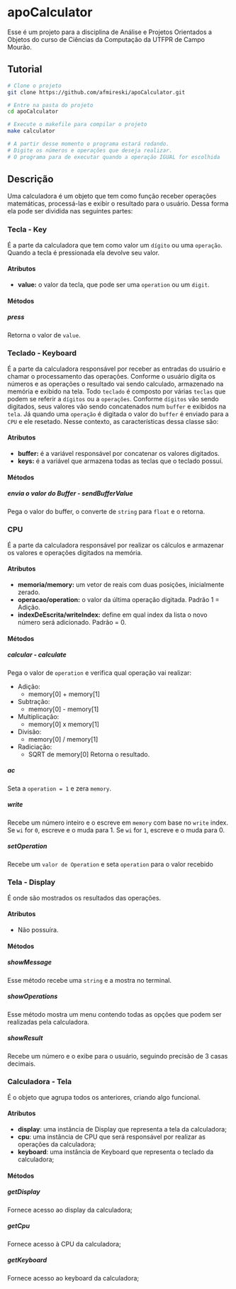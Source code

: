 # apoCalculator
Esse é um projeto para a disciplina de Análise e Projetos Orientados a Objetos do curso de Ciências da Computação da UTFPR de Campo Mourão.

## Tutorial
```zsh
# Clone o projeto
git clone https://github.com/afmireski/apoCalculator.git

# Entre na pasta do projeto
cd apoCalculator

# Execute o makefile para compilar o projeto
make calculator

# A partir desse momento o programa estará rodando.
# Digite os números e operações que deseja realizar.
# O programa para de executar quando a operação IGUAL for escolhida

```

## Descrição
Uma calculadora é um objeto que tem como função receber operações matemáticas, processá-las e exibir o resultado para o usuário. Dessa forma ela pode ser dividida nas seguintes partes:

### Tecla - Key
É a parte da calculadora que tem como valor um `dígito` ou uma `operação`. Quando a tecla é pressionada ela devolve seu valor.

#### Atributos
- **value:** o valor da tecla, que pode ser uma `operation` ou um `digit`.

#### Métodos

##### press
Retorna o valor de `value`.

### Teclado - Keyboard
É a parte da calculadora responsável por receber as entradas do usuário e chamar o processamento das operações. Conforme o usuário digita os números e as operações o resultado vai sendo calculado, armazenado na memória e exibido na tela.
Todo `teclado` é composto por várias `teclas` que podem se referir a `dígitos` ou a `operações`. Conforme `dígitos` vão sendo digitados, seus valores vão sendo concatenados num `buffer` e exibidos na `tela`. Já quando uma `operação` é digitada o valor do `buffer` é enviado para a `CPU` e ele resetado.
Nesse contexto, as características dessa classe são:

#### Atributos
- **buffer:** é a variável responsável por concatenar os valores digitados.
- **keys:** é a variável que armazena todas as teclas que o teclado possuí.

#### Métodos

##### envia o valor do Buffer - sendBufferValue
Pega o valor do buffer, o converte de `string` para `float` e o retorna.


### CPU
É a parte da calculadora responsável por realizar os cálculos e armazenar os valores e operações digitados na memória.

#### Atributos
- **memoria/memory:** um vetor de reais com duas posições, inicialmente zerado.
- **operacao/operation:** o valor da última operação digitada. Padrão 1 = Adição.
- **indexDeEscrita/writeIndex:** define em qual index da lista o novo número será adicionado. Padrão = 0.

#### Métodos

##### calcular - calculate
Pega o valor de `operation` e verifica qual operação vai realizar:
- Adição:
  - memory[0] + memory[1]
- Subtração:
  - memory[0] - memory[1]
- Multiplicação:
  - memory[0] x memory[1]
- Divisão:
  - memory[0] / memory[1]
- Radiciação:
  - SQRT de memory[0]
Retorna o resultado.
 
##### ac
Seta a `operation = 1` e zera `memory`.

##### write
Recebe um número inteiro e o escreve em `memory` com base no `write` index.
Se `wi` for `0`, escreve e o muda para 1.
Se `wi` for `1`, escreve e o muda para 0.

##### setOperation
Recebe um `valor de Operation` e seta `operation` para o valor recebido

### Tela - Display
É onde são mostrados os resultados das operações.

#### Atributos
- Não possuíra.

#### Métodos

##### showMessage
Esse método recebe uma `string` e a mostra no terminal.

##### showOperations
Esse método mostra um menu contendo todas as opções que podem ser realizadas pela calculadora.

##### showResult
Recebe um número e o exibe para o usuário, seguindo precisão de 3 casas decimais.


### Calculadora - Tela
É o objeto que agrupa todos os anteriores, criando algo funcional.

#### Atributos
- **display**: uma instância de Display que representa a tela da calculadora;
- **cpu**: uma instância de CPU que será responsável por realizar as operações da calculadora;
- **keyboard**: uma instância de Keyboard que representa o teclado da calculadora;

#### Métodos

##### getDisplay
Fornece acesso ao display da calculadora;

##### getCpu
Fornece acesso à CPU da calculadora;

##### getKeyboard
Fornece acesso ao keyboard da calculadora;
